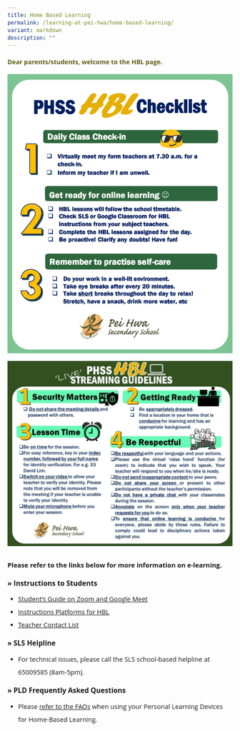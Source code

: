 ```yaml
---
title: Home Based Learning
permalink: /learning-at-pei-hwa/home-based-learning/
variant: markdown
description: ""
---
```

<h4 style="color:#635f1a;font-weight:bold;font-family:Open Sans;">Dear parents/students, welcome to the HBL page.</h4>

<img src="/images/student-hbl-checklist-2023-1.png"> <br>

<img src="/images/LIVE_Streaming_Guidelines-1024x843.jpeg">

<p style="margin-top:25px;font-size:14.5px; line-height:2;font-family:Open Sans;"><strong style="font-family:Open Sans;">Please refer to the links below for more information on e-learning.</strong></p>

<p style="margin-top:15px;font-size:15.5px;"><strong style="font-family:Open Sans;">»&nbsp;Instructions to Students</strong></p>

<ul style="margin-top:-5px;">
<li style="font-size:14.5px; line-height:2;font-family:Open Sans;"><a href="https://drive.google.com/file/d/1zze4BCpJELyFj3Ym0pwRQEtZmpvV3ob3/view" target="_blank" rel="noopener noreferrer" style="font-family:Open Sans;">Student’s Guide on Zoom and Google Meet</a>
	</li>
<li style="font-size:14.5px; line-height:2;font-family:Open Sans;"><a href="https://drive.google.com/drive/folders/1UZlKUOoJ5iZyySynszNj3e7HVJV91Mo0?usp=sharing" target="_blank" rel="noopener noreferrer" style="font-family:Open Sans;">Instructions Platforms for HBL</a>
	</li>
	<li style="font-size:14.5px; line-height:2;font-family:Open Sans;"><a href="https://drive.google.com/drive/u/1/folders/1rgbES6RnlRk0JKFuzZHjrghdm_qug6Hp" target="_blank" rel="noopener noreferrer" style="font-family:Open Sans;">Teacher Contact List</a>
	</li>
</ul>

<p style="margin-top:15px;font-size:15.5px;"><strong style="font-family:Open Sans;">»&nbsp;SLS Helpline</strong></p>

<ul style="margin-top:-5px;">
	<li style="font-size:14.5px; line-height:2;font-family:Open Sans;">For technical issues, please call the SLS school-based helpline at 65009585 (8am-5pm).</li>
</ul>

<p style="margin-top:15.5px;font-size:15.5px;"><strong style="font-family:Open Sans;">»&nbsp;PLD Frequently Asked Questions</strong></p>

<ul style="margin-top:-5px;">
	<li style="font-size:14.5px; line-height:2;font-family:Open Sans;">Please&nbsp;<a href="/pld-faqs/" target="_blank" rel="noopener noreferrer" style="font-family:Open Sans;">refer to the FAQs</a>&nbsp;when using your Personal Learning Devices for Home-Based Learning.<p></p>
</li>
</ul>